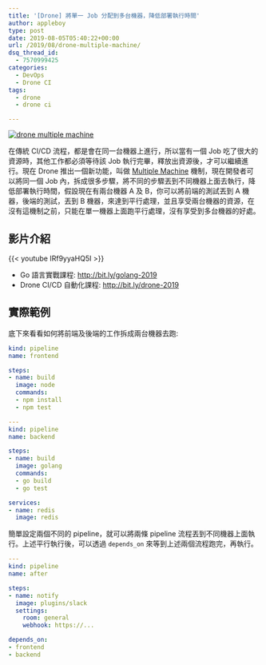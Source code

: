 ```yaml
---
title: '[Drone] 將單一 Job 分配到多台機器，降低部署執行時間'
author: appleboy
type: post
date: 2019-08-05T05:40:22+00:00
url: /2019/08/drone-multiple-machine/
dsq_thread_id:
  - 7570999425
categories:
  - DevOps
  - Drone CI
tags:
  - drone
  - drone ci

---
```

[![drone multiple machine][1]][1]

在傳統 CI/CD 流程，都是會在同一台機器上進行，所以當有一個 Job 吃了很大的資源時，其他工作都必須等待該 Job 執行完畢，釋放出資源後，才可以繼續進行。現在 Drone 推出一個新功能，叫做 [Multiple Machine][2] 機制，現在開發者可以將同一個 Job 內，拆成很多步驟，將不同的步驟丟到不同機器上面去執行，降低部署執行時間，假設現在有兩台機器 A 及 B，你可以將前端的測試丟到 A 機器，後端的測試，丟到 B 機器，來達到平行處理，並且享受兩台機器的資源，在沒有這機制之前，只能在單一機器上面跑平行處理，沒有享受到多台機器的好處。

<!--more-->

## 影片介紹

{{< youtube IRf9yyaHQ5I >}}

  * Go 語言實戰課程: <http://bit.ly/golang-2019>
  * Drone CI/CD 自動化課程: <http://bit.ly/drone-2019>

## 實際範例

底下來看看如何將前端及後端的工作拆成兩台機器去跑:

```yaml
kind: pipeline
name: frontend

steps:
- name: build
  image: node
  commands:
  - npm install
  - npm test

---
kind: pipeline
name: backend

steps:
- name: build
  image: golang
  commands:
  - go build
  - go test

services:
- name: redis
  image: redis
```

簡單設定兩個不同的 pipeline，就可以將兩條 pipeline 流程丟到不同機器上面執行。上述平行執行後，可以透過 `depends_on` 來等到上述兩個流程跑完，再執行。

```yaml
---
kind: pipeline
name: after

steps:
- name: notify
  image: plugins/slack
  settings:
    room: general
    webhook: https://...

depends_on:
- frontend
- backend
```

 [1]: https://lh3.googleusercontent.com/q2Z5tLXdw_GINCveZ4860CTUhfnJtrhdSuWt4VItXWggiPnKqc0sI_0lvxz4lfB4v-MoCPNW50H16QwzQUzOwuIfgug6fvwemQme0Km9c9UeEdCYL2cZzHuK7lhZ4lMClDZ07CBVLiM=w1920-h1080 "drone multiple machine"
 [2]: https://docs.drone.io/user-guide/pipeline/multi-machine/
